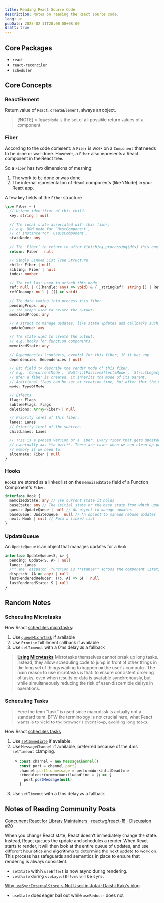 ```yaml
---
title: Reading React Source Code
description: Notes on reading the React source code.
lang: en
pubDate: 2025-02-11T20:00:00+08:00
draft: true
---
```


## Core Packages

- `react`
- `react-reconciler`
- `scheduler`

## Core Concepts

### ReactElement

Return value of `React.createElement`, always an object.

> [!NOTE] > `ReactNode` is the set of all possible return values of a component.

### Fiber

According to the code comment: a `Fiber` is work on a `Component` that needs to be done or was done. However, a `Fiber` also represents a React component in the React tree.

So a `Fiber` has two dimensions of meaning:

1. The work to be done or was done.
2. The internal representation of React components (like VNode) in your React app.

A few key fields of the `Fiber` structure:

```ts
type Fiber = {
  // Unique identifier of this child.
  key: string | null

  // The local state associated with this fiber,
  // e.g. DOM node for `HostComponent`,
  // or instance for `ClassComponent`.
  stateNode: any

  // The `Fiber` to return to after finishing processing(dfs) this one.
  return: Fiber | null

  // Singly Linked List Tree Structure.
  child: Fiber | null
  sibling: Fiber | null
  index: number

  // The ref last used to attach this node.
  ref: null | (((handle: any) => void) & { _stringRef?: string }) | RefObject
  refCleanup: null | (() => void)

  // The data coming into process this fiber.
  pendingProps: any
  // The props used to create the output.
  memoizedProps: any

  // A struct to manage updates, like state updates and callbacks such as passive effects.
  updateQueue: any

  // The state used to create the output,
  // e.g. hooks for function components.
  memoizedState: any

  // Dependencies (contexts, events) for this fiber, if it has any.
  dependencies: Dependencies | null

  // Bit field to describe the render mode of this fiber,
  // e.g. `ConcurrentMode`, `NoStrictPassiveEffectsMode`, `StrictLegacyMode`.
  // When a fiber is created, it inherits the mode of its parent.
  // Additional flags can be set at creation time, but after that the value should remain unchanged throughout the fiber's lifetime.
  mode: TypeOfMode

  // Effects
  flags: Flags
  subtreeFlags: Flags
  deletions: Array<Fiber> | null

  // Priority level of this fiber.
  lanes: Lanes
  // Priority level of the subtree.
  childLanes: Lanes

  // This is a pooled version of a Fiber. Every fiber that gets updated will
  // eventually has **a pair**. There are cases when we can clean up pairs to save
  // memory if we need to.
  alternate: Fiber | null
}
```

### Hooks

`Hook`s are stored as a linked list on the `memoizedState` field of a Function Component's `Fiber`.

```ts
interface Hook {
  memoizedState: any // The current state it holds
  baseState: any // The initial state or the base state from which updates are derived
  queue: UpdateQueue | null // An object to manage updates
  baseQueue: UpdateQueue | null // An object to manage rebase updates
  next: Hook | null // Form a linked list
}
```

### UpdateQueue

An `UpdateQueue` is an object that manages updates for a `Hook`.

```ts
interface UpdateQueue<S, A> {
  pending: Update<S, A> | null
  lanes: Lanes
  /** The `dispatch` function is **stable** across the component lifetime. */
  dispatch: (A => any) | null
  lastRenderedReducer: ((S, A) => S) | null
  lastRenderedState: S | null
}
```

## Random Notes

### Scheduling Microtasks

How React [schedules microtasks](https://github.com/facebook/react/blob/192555bb0ed88db30f91c58651c421f178f90384/packages/react-dom-bindings/src/client/ReactFiberConfigDOM.js#L696):

1. Use [`queueMicroTask`](https://developer.mozilla.org/en-US/docs/Web/API/Window/queueMicrotask) if available
2. Use `Promise` fulfillment callback if available
3. Use `setTimeout` with a 0ms delay as a fallback

> [**Using Microtasks**](https://developer.mozilla.org/en-US/docs/Web/API/HTML_DOM_API/Microtask_guide#using_microtasks)
> Microtasks themselves cannot break up long tasks. Instead, they allow scheduling code to jump in front of other things in the long set of things waiting to happen on the user's computer.
> The main reason to use microtasks is that: to ensure consistent ordering of tasks, even when results or data is available synchronously, but while simultaneously reducing the risk of user-discernible delays in operations.

### Scheduling Tasks

> Here the term "task" is used since macrotask is actually not a standard term. BTW the terminology is not crucial here, what React wants is to yield to the browser's event loop, avoiding long tasks.

How React [schedules tasks](https://github.com/facebook/react/blob/192555bb0ed88db30f91c58651c421f178f90384/packages/scheduler/src/forks/Scheduler.js#L516):

1. Use [`setImmediate`](https://developer.mozilla.org/en-US/docs/Web/API/Window/setImmediate) if available.
2. Use `MessageChannel` if available, preferred because of the 4ms `setTimeout` clamping.
   - ```ts
     const channel = new MessageChannel()
     const port = channel.port2
     channel.port1.onmessage = performWorkUntilDeadline
     schedulePerformWorkUntilDeadline = () => {
       port.postMessage(null)
     }
     ```
3. Use `setTimeout` with a 0ms delay as a fallback

## Notes of Reading Community Posts

[Concurrent React for Library Maintainers · reactwg/react-18 · Discussion #70](https://github.com/reactwg/react-18/discussions/70)

When you change React state, React doesn’t immediately change the state. Instead, React queues the update and schedules a render. When React starts to render, it will then look at the entire queue of updates, and use different heuristics and algorithms to determine the next update to work on. This process has safeguards and semantics in place to ensure that rendering is always consistent.

- `setState` within `useEffect` is now async during rendering.
- `setState` during `useLayoutEffect` will be sync.

[Why `useSyncExternalStore` Is Not Used in Jotai · Daishi Kato's blog](https://blog.axlight.com/posts/why-use-sync-external-store-is-not-used-in-jotai/)

- `useState` does eager bail out while `useReducer` does not.
